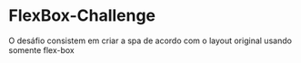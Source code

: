 # FlexBox-Challenge

O desáfio consistem em criar a spa de acordo com o layout original usando somente flex-box

